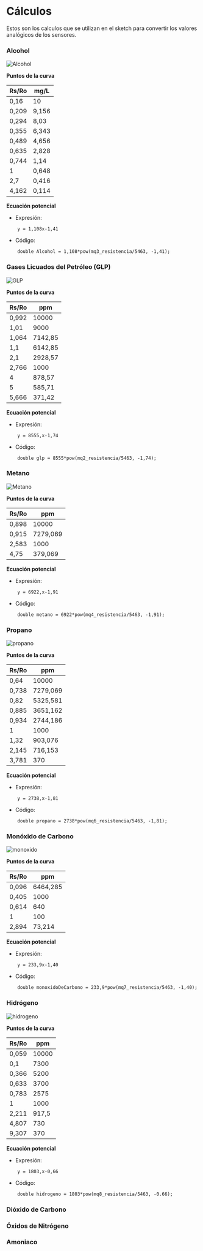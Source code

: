 # Cálculos

Estos son los calculos que se utilizan en el sketch para convertir los valores analógicos de los sensores.


### Alcohol

![Alcohol](alcohol.png)

**Puntos de la curva**

Rs/Ro | mg/L
------------ | -------------
0,16 | 10
0,209 | 9,156
0,294 | 8,03
0,355 | 6,343
0,489 | 4,656
0,635 | 2,828
0,744 | 1,14
1 | 0,648
2,7 | 0,416
4,162 | 0,114


**Ecuación potencial**

- Expresión:
```
	y = 1,108x-1,41  
```
- Código:
```arduino
	double Alcohol = 1,108*pow(mq3_resistencia/5463, -1,41);
```


### Gases Licuados del Petróleo (GLP)

![GLP](glp.png)

**Puntos de la curva**

Rs/Ro | ppm
------------ | -------------
0,992 | 10000
1,01 | 9000
1,064 | 7142,85
1,1 | 6142,85
2,1 | 2928,57
2,766 | 1000
4 | 878,57
5 | 585,71
5,666 | 371,42




**Ecuación potencial**

- Expresión:
```
	y = 8555,x-1,74
```
- Código:
```arduino
	double glp = 8555*pow(mq2_resistencia/5463, -1,74);
```


### Metano

![Metano](metano.png)

**Puntos de la curva**

Rs/Ro | ppm
------------ | -------------
0,898 | 10000
0,915 | 7279,069
2,583 | 1000
4,75 | 379,069


**Ecuación potencial**

- Expresión:
```
	y = 6922,x-1,91
```
- Código:
```arduino
	double metano = 6922*pow(mq4_resistencia/5463, -1,91);
```

### Propano


![propano](propano.png)

**Puntos de la curva**

Rs/Ro | ppm
------------ | -------------
0,64 | 10000
0,738 | 7279,069
0,82 | 5325,581
0,885 | 3651,162
0,934 | 2744,186
1 | 1000
1,32 | 903,076
2,145 | 716,153
3,781 | 370



**Ecuación potencial**

- Expresión:
```
	y = 2738,x-1,81 
```
- Código:
```arduino
	double propano = 2738*pow(mq6_resistencia/5463, -1,81);
```


### Monóxido de Carbono

![monoxido](monoxido.png)

**Puntos de la curva**

Rs/Ro | ppm
------------ | -------------
0,096 | 6464,285
0,405 | 1000
0,614 | 640
1 | 100
2,894 | 73,214



**Ecuación potencial**

- Expresión:
```
	y = 233,9x-1,40 
```
- Código:
```arduino
	double monoxidoDeCarbono = 233,9*pow(mq7_resistencia/5463, -1,40);
```
  

### Hidrógeno

![hidrogeno](hidrogeno.png)

**Puntos de la curva**

Rs/Ro | ppm
------------ | -------------
0,059 | 10000
0,1 | 7300
0,366 | 5200
0,633 | 3700
0,783 | 2575
1 | 1000
2,211 | 917,5
4,807 | 730
9,307 | 370



**Ecuación potencial**

- Expresión:
```
	y = 1803,x-0,66 
```
- Código:
```arduino
	double hidrogeno = 1803*pow(mq8_resistencia/5463, -0.66);
```
  

### Dióxido de Carbono

### Óxidos de Nitrógeno

### Amoniaco

